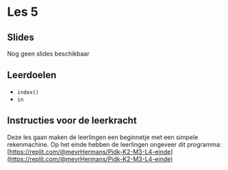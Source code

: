 # Les 5

## Slides

Nog geen slides beschikbaar

## Leerdoelen

* `index()`
* `in`



## Instructies voor de leerkracht

Deze les gaan maken de leerlingen een beginnetje met een simpele rekenmachine. Op het einde hebben de leerlingen ongeveer dit programma: [https://replit.com/@mevrHermans/Pidk-K2-M3-L4-einde](https://replit.com/@mevrHermans/Pidk-K2-M3-L4-einde)

